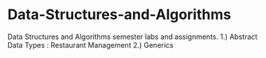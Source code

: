 # Data-Structures-and-Algorithms
Data Structures and Algorithms semester labs and assignments.
  1.) Abstract Data Types : Restaurant Management 
  2.) Generics
